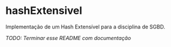 # hashExtensivel
Implementação de um Hash Extensível para a disciplina de SGBD.

*TODO: Terminar esse README com documentação*
